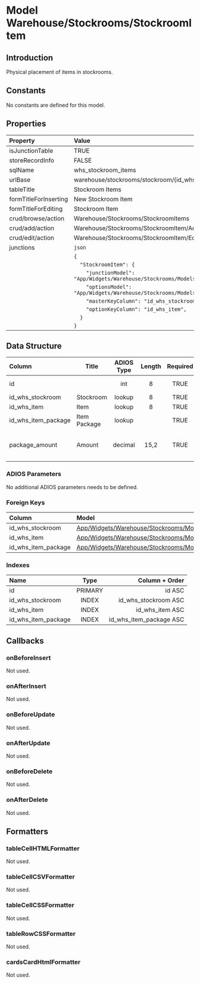 # Model Warehouse/Stockrooms/StockroomItem

## Introduction

Physical placement of items in stockrooms.

## Constants

No constants are defined for this model.

## Properties

| Property              | Value                                                                           |
| :-------------------- | :------------------------------------------------------------------------------ |
| isJunctionTable       | TRUE                                                                            |
| storeRecordInfo       | FALSE                                                                           |
| sqlName               | whs_stockroom_items                                                             |
| urlBase               | warehouse/stockrooms/stockroom/{id_whs_stockroom}/items                         |
| tableTitle            | Stockroom Items                                                                 |
| formTitleForInserting | New Stockroom Item                                                              |
| formTitleForEditing   | Stockroom Item                                                                  |
| crud/browse/action    | Warehouse/Stockrooms/StockroomItems                                             |
| crud/add/action       | Warehouse/Stockrooms/StockroomItem/Add                                          |
| crud/edit/action      | Warehouse/Stockrooms/StockroomItem/Edit                                         |
| junctions             | `json`                                                                          |
|                       | `{`                                                                             |
|                       | `  "StockroomItem": {`                                                          |
|                       | `    "junctionModel": "App/Widgets/Warehouse/Stockrooms/Models/StockroomItem",` |
|                       | `    "optionsModel": "App/Widgets/Warehouse/Stockrooms/Models/Item",`           |
|                       | `    "masterKeyColumn": "id_whs_stockroom",`                                    |
|                       | `    "optionKeyColumn": "id_whs_item",`                                         |
|                       | `  }`                                                                           |
|                       | `}`                                                                             |

## Data Structure

| Column              | Title        | ADIOS Type | Length | Required | Notes                           |
| :------------------ | ------------ | :--------: | :----: | :------: | :------------------------------ |
| id                  |              |    int     |   8    |   TRUE   | Unique record ID                |
| id_whs_stockroom    | Stockroom    |   lookup   |   8    |   TRUE   |                                 |
| id_whs_item         | Item         |   lookup   |   8    |   TRUE   |                                 |
| id_whs_item_package | Item Package |   lookup   |        |   TRUE   |                                 |
| package_amount      | Amount       |  decimal   |  15,2  |   TRUE   | Amount of packages in stockroom |

### ADIOS Parameters

No additional ADIOS parameters needs to be defined.

### Foreign Keys

| Column              | Model                                                                   | Relation | OnUpdate | OnDelete |
| :------------------ | :---------------------------------------------------------------------- | :------: | -------- | -------- |
| id_whs_stockroom    | [App/Widgets/Warehouse/Stockrooms/Models/Stockroom](./Stockroom.md)     |   1:N    | Cascade  | Restrict |
| id_whs_item         | [App/Widgets/Warehouse/Stockrooms/Models/Item](./Item.md)               |   1:N    | Cascade  | Cascade  |
| id_whs_item_package | [App/Widgets/Warehouse/Stockrooms/Models/ItemPackage](./ItemPackage.md) |   1:N    | Cascade  | Cascade  |

### Indexes

| Name                |  Type   |          Column + Order |
| :------------------ | :-----: | ----------------------: |
| id                  | PRIMARY |                  id ASC |
| id_whs_stockroom    |  INDEX  |    id_whs_stockroom ASC |
| id_whs_item         |  INDEX  |         id_whs_item ASC |
| id_whs_item_package |  INDEX  | id_whs_item_package ASC |

## Callbacks

### onBeforeInsert

Not used.

### onAfterInsert

Not used.

### onBeforeUpdate

Not used.

### onAfterUpdate

Not used.

### onBeforeDelete

Not used.

### onAfterDelete

Not used.

## Formatters

### tableCellHTMLFormatter

Not used.

### tableCellCSVFormatter

Not used.

### tableCellCSSFormatter

Not used.

### tableRowCSSFormatter

Not used.

### cardsCardHtmlFormatter

Not used.
